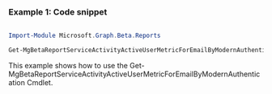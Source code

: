 ### Example 1: Code snippet

```powershell

Import-Module Microsoft.Graph.Beta.Reports

Get-MgBetaReportServiceActivityActiveUserMetricForEmailByModernAuthentication

```
This example shows how to use the Get-MgBetaReportServiceActivityActiveUserMetricForEmailByModernAuthentication Cmdlet.

